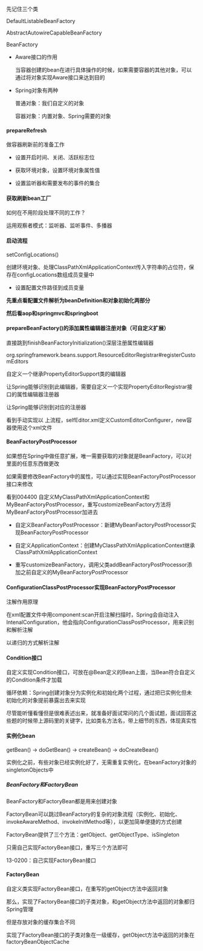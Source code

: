 先记住三个类

DefaultListableBeanFactory

AbstractAutowireCapableBeanFactory

BeanFactory



- Aware接口的作用

  当容器创建的bean在进行具体操作的时候，如果需要容器的其他对象，可以通过将对象实现Aware接口来达到目的

- Spring对象有两种

  普通对象：我们自定义的对象

  容器对象：内置对象、Spring需要的对象



#### prepareRefresh

做容器刷新前的准备工作

- 设置开启时间、关闭、活跃标志位

- 获取环境对象，设置环境对象属性值

- 设置监听器和需要发布的事件的集合



#### 获取刷新bean工厂

如何在不用阶段处理不同的工作？

运用观察者模式：监听器、监听事件、多播器



#### 启动流程

setConfigLocations()

创建环境对象、处理ClassPathXmlApplicationContext传入字符串的占位符，保存在configLocations数组成员变量中

- 设置配置文件路径到成员变量



**先重点看配置文件解析为beanDefinition和对象初始化两部分**

**然后看aop和springmvc和springboot**









#### prepareBeanFactory()的添加属性编辑器注册对象（可自定义扩展）

直接跳到finishBeanFactoryInitialization()深层注册属性编辑器

org.springframework.beans.support.ResourceEditorRegistrar#registerCustomEditors

自定义一个继承PropertyEditorSupport类的编辑器

让Spring能够识别到此编辑器，需要自定义一个实现PropertyEditorRegistrar接口的属性编辑器注册器

让Spring能够识别到对应的注册器

看到手动实现以	上流程，selfEditor.xml定义CustomEditorConfigurer，new容器使用这个xml文件



#### BeanFactoryPostProcessor

如果想在Spring中做任意扩展，唯一需要获取的对象就是BeanFactory，可以对里面的任意东西做更改

如果需要修改BeanFactory中的属性，可以通过实现BeanFactoryPostProcessor接口来修改

看到004400  自定义MyClassPathXmlApplicationContext和MyBeanFactoryPostProcessor，重写customizeBeanFactory方法将MyBeanFactoryPostProcessor加进去

- 自定义BeanFactoryPostProcessor：新建MyBeanFactoryPostProcessor实现BeanFactoryPostProcessor

- 自定义ApplicationContext：创建MyClassPathXmlApplicationContext继承ClassPathXmlApplicationContext
- 重写customizeBeanFactory，调用父类addBeanFactoryPostProcessor添加之前自定义的MyBeanFactoryPostProcessor



#### ConfigurationClassPostProcessor实现BeanFactoryPostProcessor

注解作用原理

在xml配置文件中用component:scan开启注解扫描时，Spring会自动注入IntenalConfiguration，他会指向ConfigurationClassPostProcessor，用来识别和解析注解

以递归的方式解析注解



#### Condition接口

自定义实现Condition接口，可放在@Bean定义的Bean上面，当Bean符合自定义的Condition条件才加载



循环依赖：Spring创建对象分为实例化和初始化两个过程，通过把已实例化但未初始化的对象提前暴露出去来实现



尽管能听懂看懂但是很难表述出来，就准备好面试常问的几个面试题，面试回答这些题的时候带上源码里的关键字，比如类名方法名，带上细节的东西，体现真实性



#### 实例化bean

getBean() -> doGetBean() -> createBean() -> doCreateBean()

实例化之前，有些对象已经实例化好了，无需重复实例化，在beanFactory对象的singletonObjects中

##### BeanFactory和FactoryBean

BeanFactory和FactoryBean都是用来创建对象

FactoryBean可以跳过BeanFactory的复杂的对象流程（实例化、初始化、invokeAwareMethod、invokeInitMethod等），以更加简单便捷的方式创建

FactoryBean提供了三个方法：getObject、getObjectType、isSingleton

只需自己实现FactoryBean接口，重写三个方法即可

13-0200：自己实现FactoryBean接口



#### FactoryBean

自定义类实现FactoryBean接口，在重写的getObject方法中返回对象

那么，实现了FactoryBean接口的子类对象，和getObject方法中返回的对象都归Spring管理

但是存放对象的缓存集合不同

实现了FactoryBean接口的子类对象在一级缓存，getObject方法中返回的对象在factoryBeanObjectCache